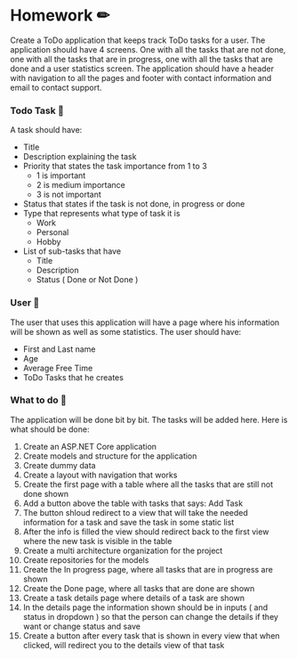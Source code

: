 # Homework ✏
Create a ToDo application that keeps track ToDo tasks for a user. The application should have 4 screens. One with all the tasks that are not done, one with all the tasks that are in progress, one with all the tasks that are done and a user statistics screen. The application should have a header with navigation to all the pages and footer with contact information and email to contact support.
### Todo Task 🔸
A task should have:
* Title
* Description explaining the task
* Priority that states the task importance from 1 to 3 
	* 1 is important
	* 2 is medium importance
	* 3 is not important
* Status that states if the task is not done, in progress or done
* Type that represents what type of task it is
	* Work
	* Personal
	* Hobby
* List of sub-tasks that have
	* Title
	* Description
	* Status ( Done or Not Done )

### User 🔸
The user that uses this application will have a page where his information will be shown as well as some statistics. The user should have:
* First and Last name
* Age
* Average Free Time
* ToDo Tasks that he creates

### What to do 🔸
The application will be done bit by bit. The tasks will be added here. Here is what should be done:
1. Create an ASP.NET Core application
2. Create models and structure for the application
3. Create dummy data
4. Create a layout with navigation that works
5. Create the first page with a table where all the tasks that are still not done shown
6. Add a button above the table with tasks that says: Add Task
7. The button shloud redirect to a view that will take the needed information for a task and save the task in some static list
8. After the info is filled the view should redirect back to the first view where the new task is visible in the table
9. Create a multi architecture organization for the project
11. Create repositories for the models
12. Create the In progress page, where all tasks that are in progress are shown
13. Create the Done page, where all tasks that are done are shown
14. Create a task details page where details of a task are shown
15. In the details page the information shown should be in inputs ( and status in dropdown ) so that the person can change the details if they want or change status and save
15. Create a button after every task that is shown in every view that when clicked, will redirect you  to the details view of that task
